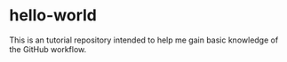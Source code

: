 # hello-world
This is an tutorial repository intended to help me gain basic knowledge of the GitHub workflow.
